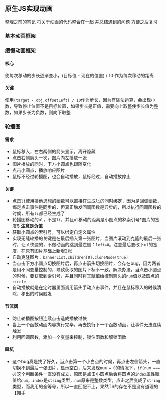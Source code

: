 ## 原生JS实现动画
整理之前的笔记 将关于动画的代码整合在一起 并总结遇到的问题 方便之后复习

### 基本动画框架

### 缓慢动画框架

#### 核心
使每次移动的步长逐渐变小，(目标值 - 现在的位置) / 10 作为每次移动的距离

#### 关键
使用`(target - obj.offsetLeft) / 10`作为步长，因为有除法运算，会出现小数，导致停止位置不是目标位置，如果步长是正值，需要向上取整使步长值为整数，如果步长为负数，则向下取整

### 轮播图

#### 需求
- 鼠标移入，左右两侧的箭头显示，离开隐藏
- 点击右侧箭头一次，图片向左播放一张
- 图片播放的同时，下方小圆点也跟随变化
- 点击小圆点，播放响应图片
- 鼠标不经过轮播图，也会自动播放，鼠标经过，自动播放停止

#### 关键
- 点击`li`使用排他思想的函数可以直接在生成`li`的同时绑定，因为是回调函数，绑定点击事件是同步的，但真正触发回调函数是异步的，所以执行回调函数的时候，所有`li`都已经生成了
- 轮播图移动的`ul`，不是`li`，并且`ul`移动的距离是小圆点的$\索引号*图片的宽度$ **注意是负值**
- 获取小圆点的索引号，可以绑定自定义属性
- 实现无缝轮播的关键是在最后插入第一张图片，当图片滚动到克隆的最后一张时，让`ul`快速的，不做动画的跳到最左侧：`left=0`。注意最后要改下`ul`的宽度，在原有图片基础上新增2张
- 自动克隆图片：`bannerList.children[0].cloneNode(true)`
- 当点击下方小圆点切换图片后，再点击箭头切换图片，会存在bug，因为两者是用不同变量控制的，导致获取的图片下标不一致。解决办法，当点击小圆点的时候，要获取到索引号，并且同时将其赋值给控制箭头的`num`值以及圆点的`circle`
- 自动播放就是在定时器里面调用箭头手动点击事件，并且在鼠标移入的时候清除，移出的时候触发

#### 节流阀
- 防止轮播图按钮连续点击造成播放过快
- 当上一个函数动画内容执行完毕，再去执行下一个函数动画，让事件无法连续触发
- 利用回调函数，添加一个变量来控制，锁住函数和解锁函数

#### 踩坑
- 这个bug真是找了好久，当点击第一个小白点的时候，再点击左侧箭头，一直切换不到最后一张图片，显示空白，后来发现`num = 0`的情况下，`if(num === 0)`这个判断条件一直没有成立，原因是点击小圆点后会将圆点的`index`属性赋值给`num`，`index`是`string`类型，`num`原来是整数类型，点击之后变成了`string`类型，而我用的全等号，所以一直匹配不上，果然TS的存在不是没有道理的【摊手
